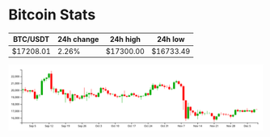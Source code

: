 # Bitcoin Stats

BTC/USDT|24h change|24h high|24h low|
|---|---|---|---|
|$17208.01|2.26%|$17300.00|$16733.49|

<img src="./chart.svg">
